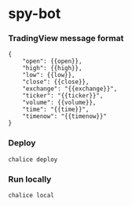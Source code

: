 # spy-bot


### TradingView message format

```
{
    "open": {{open}},
    "high": {{high}},
    "low": {{low}},
    "close": {{close}},
    "exchange": "{{exchange}}",
    "ticker": "{{ticker}}",
    "volume": {{volume}},
    "time": "{{time}}",
    "timenow": "{{timenow}}"
}
```

### Deploy

```
chalice deploy
```

### Run locally

```
chalice local
```
